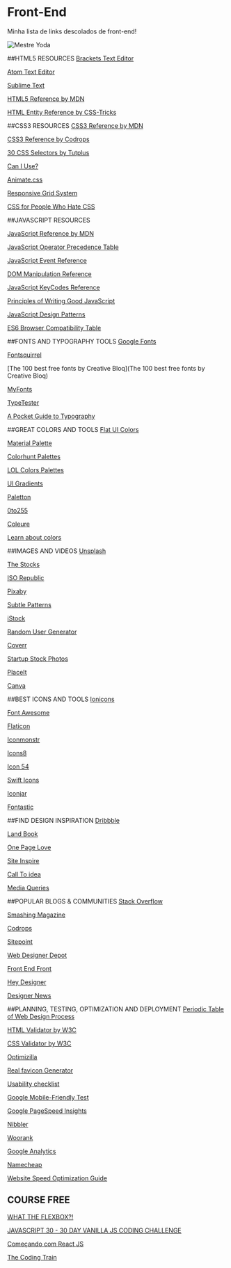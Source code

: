 # Front-End
Minha lista de links descolados de front-end!

![Mestre Yoda](img/yoda.jpg)


##HTML5 RESOURCES
[Brackets Text Editor](http://brackets.io/)

[Atom Text Editor](https://atom.io/)

[Sublime Text](https://www.sublimetext.com/)

[HTML5 Reference by MDN](https://developer.mozilla.org/en-US/docs/Web/HTML/Element)

[HTML Entity Reference by CSS-Tricks](https://css-tricks.com/snippets/html/glyphs/)

##CSS3 RESOURCES
[CSS3 Reference by MDN](https://developer.mozilla.org/en-US/docs/Web/CSS/Reference)

[CSS3 Reference by Codrops](http://tympanus.net/codrops/css_reference/)

[30 CSS Selectors by Tutplus](https://code.tutsplus.com/tutorials/the-30-css-selectors-you-must-memorize--net-16048)

[Can I Use?](http://caniuse.com/)

[Animate.css](https://daneden.github.io/animate.css/)

[Responsive Grid System](http://www.responsivegridsystem.com/)

[CSS for People Who Hate CSS](http://paulcpederson.com/articles/css-for-people-who-hate-css/)

##JAVASCRIPT RESOURCES

[JavaScript Reference by MDN](https://developer.mozilla.org/en-US/docs/Web/JavaScript/Reference)

[JavaScript Operator Precedence Table](https://developer.mozilla.org/en/docs/Web/JavaScript/Reference/Operators/Operator_Precedence)

[JavaScript Event Reference](https://developer.mozilla.org/en-US/docs/Web/Events)

[DOM Manipulation Reference](http://youmightnotneedjquery.com/)

[JavaScript KeyCodes Reference](http://keycodes.atjayjo.com/)

[Principles of Writing Good JavaScript](https://github.com/rwaldron/idiomatic.js)

[JavaScript Design Patterns](https://addyosmani.com/resources/essentialjsdesignpatterns/book/)

[ES6 Browser Compatibility Table](https://kangax.github.io/compat-table/es6/)

##FONTS AND TYPOGRAPHY TOOLS
[Google Fonts](https://fonts.google.com/)

[Fontsquirrel](https://www.fontsquirrel.com/)

[The 100 best free fonts by Creative Bloq](The 100 best free fonts by Creative Bloq)

[MyFonts](http://www.myfonts.com/)

[TypeTester](https://www.typetester.org/)

[A Pocket Guide to Typography](http://www.typogui.de/)

##GREAT COLORS AND TOOLS
[Flat UI Colors](http://flatuicolors.com/)

[Material Palette](http://www.materialpalette.com/)

[Colorhunt Palettes](http://www.colorhunt.co/)

[LOL Colors Palettes](http://www.lolcolors.com/)

[UI Gradients](http://uigradients.com/)

[Paletton](http://paletton.com/)

[0to255](http://www.0to255.com/)

[Coleure](https://www.coleure.com/)

[Learn about colors](http://www.rocket-design.fr/color-template/)

##IMAGES AND VIDEOS
[Unsplash](https://unsplash.com/)

[The Stocks](http://thestocks.im/)

[ISO Republic](http://isorepublic.com/)

[Pixaby](https://pixabay.com/en/)

[Subtle Patterns](http://subtlepatterns.com/)

[iStock](http://www.istockphoto.com/)

[Random User Generator](https://randomuser.me/)

[Coverr](http://www.coverr.co/)

[Startup Stock Photos](http://startupstockphotos.com/)

[PlaceIt](https://placeit.net/)

[Canva](https://www.canva.com/)

##BEST ICONS AND TOOLS
[Ionicons](http://ionicons.com/)

[Font Awesome](http://fontawesome.io/)

[Flaticon](http://www.flaticon.com/)

[Iconmonstr](http://iconmonstr.com/)

[Icons8](https://icons8.com/)

[Icon 54](https://icon54.com/)

[Swift Icons](http://swifticons.com/)

[Iconjar](http://geticonjar.com/)

[Fontastic](http://fontastic.me/)

##FIND DESIGN INSPIRATION
[Dribbble](https://dribbble.com/)

[Land Book](http://land-book.com/)

[One Page Love](https://onepagelove.com/)

[Site Inspire](http://www.siteinspire.com/)

[Call To idea](http://www.calltoidea.com/)

[Media Queries](http://mediaqueri.es/)

##POPULAR BLOGS & COMMUNITIES
[Stack Overflow](http://stackoverflow.com/)

[Smashing Magazine](https://www.smashingmagazine.com/)

[Codrops](http://tympanus.net/codrops/)

[Sitepoint](http://www.sitepoint.com/)

[Web Designer Depot](http://www.webdesignerdepot.com/)

[Front End Front](https://frontendfront.com/)

[Hey Designer](http://heydesigner.com/)

[Designer News](https://www.designernews.co/)

##PLANNING, TESTING, OPTIMIZATION AND DEPLOYMENT
[Periodic Table of Web Design Process](https://www.newdesigngroup.ca/website-design/web-design-process-infographic/)

[HTML Validator by W3C](https://validator.w3.org/)

[CSS Validator by W3C](https://jigsaw.w3.org/css-validator/)

[Optimizilla](http://optimizilla.com/)

[Real favicon Generator](http://realfavicongenerator.net/)

[Usability checklist](https://stayintech.com/info/UX)

[Google Mobile-Friendly Test](https://testmysite.thinkwithgoogle.com/)

[Google PageSpeed Insights](https://developers.google.com/speed/pagespeed/insights/)

[Nibbler](http://nibbler.silktide.com/en_US)

[Woorank](https://www.woorank.com/)

[Google Analytics](http://www.google.com/analytics)

[Namecheap](https://www.namecheap.com/)

[Website Speed Optimization Guide](https://kinsta.com/learn/page-speed/)

## COURSE FREE

[WHAT THE FLEXBOX?!](https://flexbox.io/)

[JAVASCRIPT 30 - 30 DAY VANILLA JS CODING CHALLENGE](https://javascript30.com/)

[Começando com React JS](http://jscasts.teachable.com/p/comecando-com-react-js)

[The Coding Train](https://www.youtube.com/user/shiffman)
